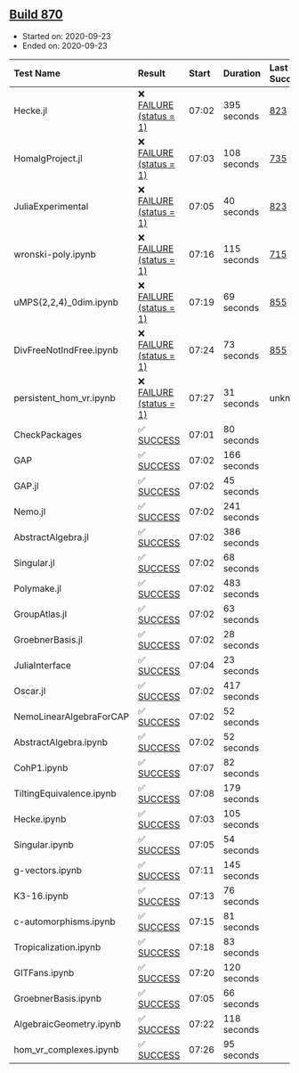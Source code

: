 ## [Build 870](https://oscarci.mathematik.uni-kl.de/job/oscar-stable/870/)

* Started on: 2020-09-23
* Ended on: 2020-09-23

| Test Name    | Result | Start | Duration | Last Success | First Failure |
|:-------------|:-------|:------|:---------|:-------------|:--------------|
| Hecke.jl | ❌ [FAILURE (status = 1)](https://oscarci.mathematik.uni-kl.de/job/oscar-stable/870/artifact/logs/build-870/Hecke.jl.log) | 07:02 | 395 seconds | [823](https://oscarci.mathematik.uni-kl.de/job/oscar-stable/823/) | [824](https://oscarci.mathematik.uni-kl.de/job/oscar-stable/824/) |
| HomalgProject.jl | ❌ [FAILURE (status = 1)](https://oscarci.mathematik.uni-kl.de/job/oscar-stable/870/artifact/logs/build-870/HomalgProject.jl.log) | 07:03 | 108 seconds | [735](https://oscarci.mathematik.uni-kl.de/job/oscar-stable/735/) | [736](https://oscarci.mathematik.uni-kl.de/job/oscar-stable/736/) |
| JuliaExperimental | ❌ [FAILURE (status = 1)](https://oscarci.mathematik.uni-kl.de/job/oscar-stable/870/artifact/logs/build-870/JuliaExperimental.log) | 07:05 | 40 seconds | [823](https://oscarci.mathematik.uni-kl.de/job/oscar-stable/823/) | [824](https://oscarci.mathematik.uni-kl.de/job/oscar-stable/824/) |
| wronski-poly.ipynb | ❌ [FAILURE (status = 1)](https://oscarci.mathematik.uni-kl.de/job/oscar-stable/870/artifact/logs/build-870/wronski-poly.ipynb.log) | 07:16 | 115 seconds | [715](https://oscarci.mathematik.uni-kl.de/job/oscar-stable/715/) | [716](https://oscarci.mathematik.uni-kl.de/job/oscar-stable/716/) |
| uMPS(2,2,4)_0dim.ipynb | ❌ [FAILURE (status = 1)](https://oscarci.mathematik.uni-kl.de/job/oscar-stable/870/artifact/logs/build-870/uMPS-2-2-4-_0dim.ipynb.log) | 07:19 | 69 seconds | [855](https://oscarci.mathematik.uni-kl.de/job/oscar-stable/855/) | [856](https://oscarci.mathematik.uni-kl.de/job/oscar-stable/856/) |
| DivFreeNotIndFree.ipynb | ❌ [FAILURE (status = 1)](https://oscarci.mathematik.uni-kl.de/job/oscar-stable/870/artifact/logs/build-870/DivFreeNotIndFree.ipynb.log) | 07:24 | 73 seconds | [855](https://oscarci.mathematik.uni-kl.de/job/oscar-stable/855/) | [856](https://oscarci.mathematik.uni-kl.de/job/oscar-stable/856/) |
| persistent_hom_vr.ipynb | ❌ [FAILURE (status = 1)](https://oscarci.mathematik.uni-kl.de/job/oscar-stable/870/artifact/logs/build-870/persistent_hom_vr.ipynb.log) | 07:27 | 31 seconds | unknown | unknown |
| CheckPackages | ✅ [SUCCESS](https://oscarci.mathematik.uni-kl.de/job/oscar-stable/870/artifact/logs/build-870/CheckPackages.log) | 07:01 | 80 seconds |  |  |
| GAP | ✅ [SUCCESS](https://oscarci.mathematik.uni-kl.de/job/oscar-stable/870/artifact/logs/build-870/GAP.log) | 07:02 | 166 seconds |  |  |
| GAP.jl | ✅ [SUCCESS](https://oscarci.mathematik.uni-kl.de/job/oscar-stable/870/artifact/logs/build-870/GAP.jl.log) | 07:02 | 45 seconds |  |  |
| Nemo.jl | ✅ [SUCCESS](https://oscarci.mathematik.uni-kl.de/job/oscar-stable/870/artifact/logs/build-870/Nemo.jl.log) | 07:02 | 241 seconds |  |  |
| AbstractAlgebra.jl | ✅ [SUCCESS](https://oscarci.mathematik.uni-kl.de/job/oscar-stable/870/artifact/logs/build-870/AbstractAlgebra.jl.log) | 07:02 | 386 seconds |  |  |
| Singular.jl | ✅ [SUCCESS](https://oscarci.mathematik.uni-kl.de/job/oscar-stable/870/artifact/logs/build-870/Singular.jl.log) | 07:02 | 68 seconds |  |  |
| Polymake.jl | ✅ [SUCCESS](https://oscarci.mathematik.uni-kl.de/job/oscar-stable/870/artifact/logs/build-870/Polymake.jl.log) | 07:02 | 483 seconds |  |  |
| GroupAtlas.jl | ✅ [SUCCESS](https://oscarci.mathematik.uni-kl.de/job/oscar-stable/870/artifact/logs/build-870/GroupAtlas.jl.log) | 07:02 | 63 seconds |  |  |
| GroebnerBasis.jl | ✅ [SUCCESS](https://oscarci.mathematik.uni-kl.de/job/oscar-stable/870/artifact/logs/build-870/GroebnerBasis.jl.log) | 07:02 | 28 seconds |  |  |
| JuliaInterface | ✅ [SUCCESS](https://oscarci.mathematik.uni-kl.de/job/oscar-stable/870/artifact/logs/build-870/JuliaInterface.log) | 07:04 | 23 seconds |  |  |
| Oscar.jl | ✅ [SUCCESS](https://oscarci.mathematik.uni-kl.de/job/oscar-stable/870/artifact/logs/build-870/Oscar.jl.log) | 07:02 | 417 seconds |  |  |
| NemoLinearAlgebraForCAP | ✅ [SUCCESS](https://oscarci.mathematik.uni-kl.de/job/oscar-stable/870/artifact/logs/build-870/NemoLinearAlgebraForCAP.log) | 07:02 | 52 seconds |  |  |
| AbstractAlgebra.ipynb | ✅ [SUCCESS](https://oscarci.mathematik.uni-kl.de/job/oscar-stable/870/artifact/logs/build-870/AbstractAlgebra.ipynb.log) | 07:02 | 52 seconds |  |  |
| CohP1.ipynb | ✅ [SUCCESS](https://oscarci.mathematik.uni-kl.de/job/oscar-stable/870/artifact/logs/build-870/CohP1.ipynb.log) | 07:07 | 82 seconds |  |  |
| TiltingEquivalence.ipynb | ✅ [SUCCESS](https://oscarci.mathematik.uni-kl.de/job/oscar-stable/870/artifact/logs/build-870/TiltingEquivalence.ipynb.log) | 07:08 | 179 seconds |  |  |
| Hecke.ipynb | ✅ [SUCCESS](https://oscarci.mathematik.uni-kl.de/job/oscar-stable/870/artifact/logs/build-870/Hecke.ipynb.log) | 07:03 | 105 seconds |  |  |
| Singular.ipynb | ✅ [SUCCESS](https://oscarci.mathematik.uni-kl.de/job/oscar-stable/870/artifact/logs/build-870/Singular.ipynb.log) | 07:05 | 54 seconds |  |  |
| g-vectors.ipynb | ✅ [SUCCESS](https://oscarci.mathematik.uni-kl.de/job/oscar-stable/870/artifact/logs/build-870/g-vectors.ipynb.log) | 07:11 | 145 seconds |  |  |
| K3-16.ipynb | ✅ [SUCCESS](https://oscarci.mathematik.uni-kl.de/job/oscar-stable/870/artifact/logs/build-870/K3-16.ipynb.log) | 07:13 | 76 seconds |  |  |
| c-automorphisms.ipynb | ✅ [SUCCESS](https://oscarci.mathematik.uni-kl.de/job/oscar-stable/870/artifact/logs/build-870/c-automorphisms.ipynb.log) | 07:15 | 81 seconds |  |  |
| Tropicalization.ipynb | ✅ [SUCCESS](https://oscarci.mathematik.uni-kl.de/job/oscar-stable/870/artifact/logs/build-870/Tropicalization.ipynb.log) | 07:18 | 83 seconds |  |  |
| GITFans.ipynb | ✅ [SUCCESS](https://oscarci.mathematik.uni-kl.de/job/oscar-stable/870/artifact/logs/build-870/GITFans.ipynb.log) | 07:20 | 120 seconds |  |  |
| GroebnerBasis.ipynb | ✅ [SUCCESS](https://oscarci.mathematik.uni-kl.de/job/oscar-stable/870/artifact/logs/build-870/GroebnerBasis.ipynb.log) | 07:05 | 66 seconds |  |  |
| AlgebraicGeometry.ipynb | ✅ [SUCCESS](https://oscarci.mathematik.uni-kl.de/job/oscar-stable/870/artifact/logs/build-870/AlgebraicGeometry.ipynb.log) | 07:22 | 118 seconds |  |  |
| hom_vr_complexes.ipynb | ✅ [SUCCESS](https://oscarci.mathematik.uni-kl.de/job/oscar-stable/870/artifact/logs/build-870/hom_vr_complexes.ipynb.log) | 07:26 | 95 seconds |  |  |
